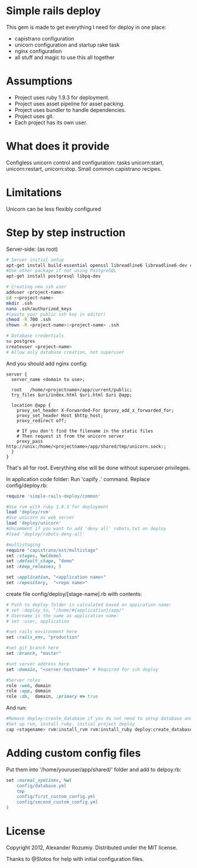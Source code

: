 Simple rails deploy
===================

This gem is made to get everything I need for deploy in one place:
* capistrano configuration
* unicorn configuration and startup rake task
* nginx configuration
* all stuff and magic to use this all together

Assumptions
========
* Project uses ruby 1.9.3 for deployment.
* Project uses asset pipeline for asset packing.
* Project uses bundler to handle dependencies.
* Project uses git.
* Each project has its own user.

What does it provide
=======
Configless unicorn control and configuration: tasks unicorn:start, unicorn:restart, unicorn:stop.
Small common capistrano recipes.

Limitations
========
Unicorn can be less flexibly configured

Step by step instruction
======

Server-side:
(as root)
```bash
# Server initial setup
apt-get install build-essential openssl libreadline6 libreadline6-dev curl git-core zlib1g zlib1g-dev libssl-dev libyaml-dev libsqlite3-dev sqlite3 libxml2-dev libxslt-dev autoconf libc6-dev ncurses-dev automake libtool bison subversion
#Use other package if not using PostgreSQL
apt-get install postgresql libpq-dev

# Creating new ssh user
adduser <project-name>
cd ~<project-name>
mkdir .ssh
nano .ssh/authorized_keys
#(paste your public ssh key in editor)
chmod -R 700 .ssh
chown -R <project-name>:<project-name> .ssh

# Database credentials
su postgres
createuser <project-name>
# Allow only database creation, not superuser
```

And you should add nginx config:
```nginx
server {
  server_name <domain to use>;

  root   /home/<projectname>/app/current/public;
  try_files $uri/index.html $uri.html $uri @app;

  location @app {
    proxy_set_header X-Forwarded-For $proxy_add_x_forwarded_for;
    proxy_set_header Host $http_host;
    proxy_redirect off;

    # If you don't find the filename in the static files
    # Then request it from the unicorn server
    proxy_pass http://unix:/home/<projectname>/app/shared/tmp/unicorn.sock:;
  }
}
```

That's all for root. Everything else will be done without superuser privileges.

In application code folder:
Run 'capify .' command. Replace config/deploy.rb:
```ruby
require 'simple-rails-deploy/common'

#Use rvm with ruby 1.9.3 for deployment
load 'deploy/rvm'
#Use unicorn as web server
load 'deploy/unicorn'
#Uncomment if you want to add 'deny all' robots.txt on deploy
#load 'deploy/robots-deny-all'

#multistaging
require "capistrano/ext/multistage"
set :stages, %w(demo)
set :default_stage, "demo"
set :keep_releases, 5

set :application, "<application name>"
set :repository,  "<repo name>"

```

create file config/deploy/[stage-name].rb with contents:
```ruby
# Path to deploy folder is calculated based on appication name:
# set :deploy_to, "/home/#{application}/app/"
# Username is the same as application name:
# set :user, application

#set rails environment here
set :rails_env, "production"

#set git branch here
set :branch, "master"

#set server address here
set :domain, "<server-hostname>" # Required for ssh deploy

#Server roles
role :web, domain
role :app, domain
role :db,  domain, :primary => true
```

And run:
```bash
#Remove deploy:create_database if you do not need to setup database and/or create database.yml file
#Set up rvm, install ruby, initial project deploy
cap <stagename> rvm:install_rvm rvm:install_ruby deploy:create_database deploy:setup deploy:cold deploy:migrate deploy
```
Adding custom config files
======

Put them into '/home/youruser/app/shared/' folder and add to delpoy.rb:
```ruby
set :normal_symlinks, %w(
    config/database.yml
    tmp
    config/first_custom_config.yml
    config/second_custom_config.yml
)
```

License
======
Copyright 2012, Alexander Rozumiy. Distributed under the MIT license.

Thanks to @Slotos for help with initial configuration files.